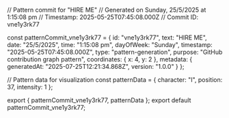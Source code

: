 // Pattern commit for "HIRE ME"
// Generated on Sunday, 25/5/2025 at 1:15:08 pm
// Timestamp: 2025-05-25T07:45:08.000Z
// Commit ID: vne1y3rk77

const patternCommit_vne1y3rk77 = {
  id: "vne1y3rk77",
  text: "HIRE ME",
  date: "25/5/2025",
  time: "1:15:08 pm",
  dayOfWeek: "Sunday",
  timestamp: "2025-05-25T07:45:08.000Z",
  type: "pattern-generation",
  purpose: "GitHub contribution graph pattern",
  coordinates: {
    x: 4,
    y: 2
  },
  metadata: {
    generatedAt: "2025-07-25T12:21:34.868Z",
    version: "1.0.0"
  }
};

// Pattern data for visualization
const patternData = {
  character: "I",
  position: 37,
  intensity: 1
};

export { patternCommit_vne1y3rk77, patternData };
export default patternCommit_vne1y3rk77;
